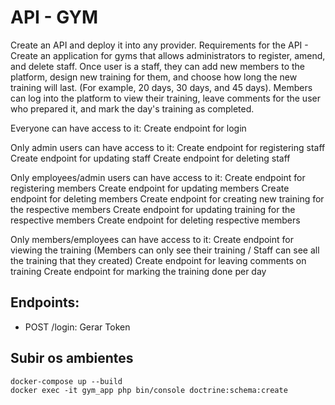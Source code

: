 # API - GYM

Create an API and deploy it into any provider. Requirements for the API - Create an application for gyms that allows administrators to register, amend, and delete staff. Once user is a staff, they can add new members to the platform, design new training for them, and choose how long the new training will last. (For example, 20 days, 30 days, and 45 days). Members can log into the platform to view their training, leave comments for the user who prepared it, and mark the day's training as completed.

Everyone can have access to it:
Create endpoint for login

Only admin users can have access to it:
Create endpoint for registering staff
Create endpoint for updating staff
Create endpoint for deleting staff

Only employees/admin users can have access to it:
Create endpoint for registering members
Create endpoint for updating members
Create endpoint for deleting members
Create endpoint for creating new training for the respective members
Create endpoint for updating training for the respective members
Create endpoint for deleting respective members

Only members/employees can have access to it:
Create endpoint for viewing the training (Members can only see their training / Staff can see all the training that they created)
Create endpoint for leaving comments on training
Create endpoint for marking the training done per day

## Endpoints:

- POST /login: Gerar Token

## Subir os ambientes 
```
docker-compose up --build
docker exec -it gym_app php bin/console doctrine:schema:create
```
